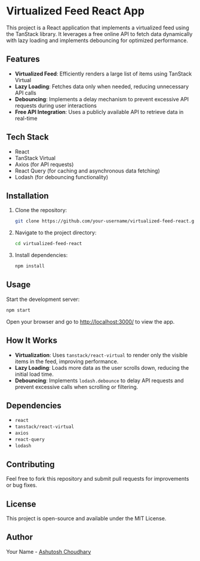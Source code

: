 # Virtualized Feed React App

This project is a React application that implements a virtualized feed using the TanStack library. It leverages a free online API to fetch data dynamically with lazy loading and implements debouncing for optimized performance.

## Features

- **Virtualized Feed**: Efficiently renders a large list of items using TanStack Virtual
- **Lazy Loading**: Fetches data only when needed, reducing unnecessary API calls
- **Debouncing**: Implements a delay mechanism to prevent excessive API requests during user interactions
- **Free API Integration**: Uses a publicly available API to retrieve data in real-time

## Tech Stack

- React
- TanStack Virtual
- Axios (for API requests)
- React Query (for caching and asynchronous data fetching)
- Lodash (for debouncing functionality)

## Installation

1. Clone the repository:
   ```bash
   git clone https://github.com/your-username/virtualized-feed-react.git
   ```
2. Navigate to the project directory:
   ```bash
   cd virtualized-feed-react
   ```
3. Install dependencies:
   ```bash
   npm install
   ```

## Usage

Start the development server:
```bash
npm start
```

Open your browser and go to [http://localhost:3000/](http://localhost:5173/) to view the app.


## How It Works

- **Virtualization**: Uses `tanstack/react-virtual` to render only the visible items in the feed, improving performance.
- **Lazy Loading**: Loads more data as the user scrolls down, reducing the initial load time.
- **Debouncing**: Implements `lodash.debounce` to delay API requests and prevent excessive calls when scrolling or filtering.

## Dependencies

- `react`
- `tanstack/react-virtual`
- `axios`
- `react-query`
- `lodash`

## Contributing

Feel free to fork this repository and submit pull requests for improvements or bug fixes.

## License

This project is open-source and available under the MIT License.

## Author

Your Name - [Ashutosh Choudhary](https://github.com/ASHUTOSHBTECH2025CHOUDHARY)
